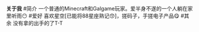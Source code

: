 **关于我**
#简介 
     一个普通的Minecraft和Galgame玩家。爱半身不遂的一个人躺在家里听雨😶
#爱好
      喜欢星空[已能将88星座熟记😙]，搓码子，手搓电子产品😋
#其余
      没有拿的出手的了T-T
